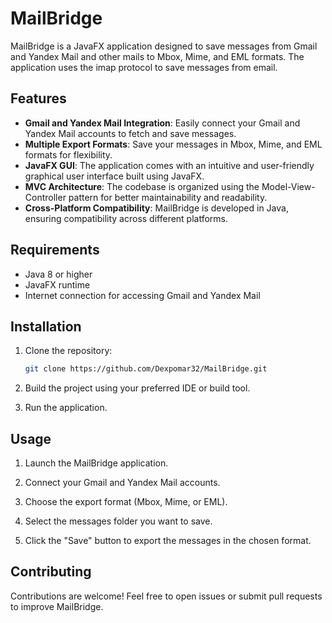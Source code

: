 # MailBridge

MailBridge is a JavaFX application designed to save messages from Gmail and Yandex Mail and other mails to Mbox, Mime, and EML formats. The application uses the imap protocol to save messages from email.

## Features

- **Gmail and Yandex Mail Integration**: Easily connect your Gmail and Yandex Mail accounts to fetch and save messages.
- **Multiple Export Formats**: Save your messages in Mbox, Mime, and EML formats for flexibility.
- **JavaFX GUI**: The application comes with an intuitive and user-friendly graphical user interface built using JavaFX.
- **MVC Architecture**: The codebase is organized using the Model-View-Controller pattern for better maintainability and readability.
- **Cross-Platform Compatibility**: MailBridge is developed in Java, ensuring compatibility across different platforms.

## Requirements

- Java 8 or higher
- JavaFX runtime
- Internet connection for accessing Gmail and Yandex Mail

## Installation

1. Clone the repository:

    ```bash
    git clone https://github.com/Dexpomar32/MailBridge.git
    ```

2. Build the project using your preferred IDE or build tool.

3. Run the application.

## Usage

1. Launch the MailBridge application.

2. Connect your Gmail and Yandex Mail accounts.

3. Choose the export format (Mbox, Mime, or EML).

4. Select the messages folder you want to save.

5. Click the "Save" button to export the messages in the chosen format.

## Contributing
Contributions are welcome! Feel free to open issues or submit pull requests to improve MailBridge.
